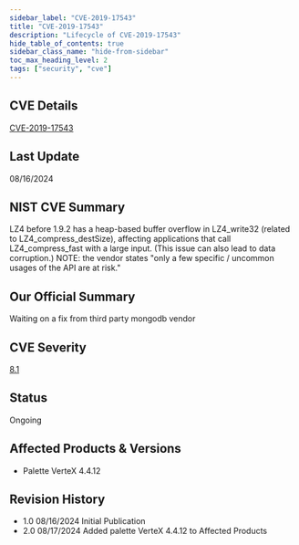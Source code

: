 ```yaml
---
sidebar_label: "CVE-2019-17543"
title: "CVE-2019-17543"
description: "Lifecycle of CVE-2019-17543"
hide_table_of_contents: true
sidebar_class_name: "hide-from-sidebar"
toc_max_heading_level: 2
tags: ["security", "cve"]
---
```


## CVE Details

[CVE-2019-17543](https://nvd.nist.gov/vuln/detail/CVE-2019-17543)

## Last Update

08/16/2024

## NIST CVE Summary

LZ4 before 1.9.2 has a heap-based buffer overflow in LZ4_write32 (related to LZ4_compress_destSize), affecting
applications that call LZ4_compress_fast with a large input. (This issue can also lead to data corruption.) NOTE: the
vendor states "only a few specific / uncommon usages of the API are at risk."

## Our Official Summary

Waiting on a fix from third party mongodb vendor

## CVE Severity

[8.1](https://nvd.nist.gov/vuln/detail/CVE-2019-17543)

## Status

Ongoing

## Affected Products & Versions

- Palette VerteX 4.4.12

## Revision History

- 1.0 08/16/2024 Initial Publication
- 2.0 08/17/2024 Added palette VerteX 4.4.12 to Affected Products
